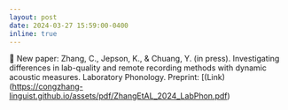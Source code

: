 ```yaml
---
layout: post
date: 2024-03-27 15:59:00-0400
inline: true
---
```


📑 New paper: Zhang, C., Jepson, K., & Chuang, Y. (in press). Investigating differences in lab-quality and remote recording methods with dynamic acoustic measures. Laboratory Phonology. Preprint: [(Link)(https://congzhang-linguist.github.io/assets/pdf/ZhangEtAL_2024_LabPhon.pdf)